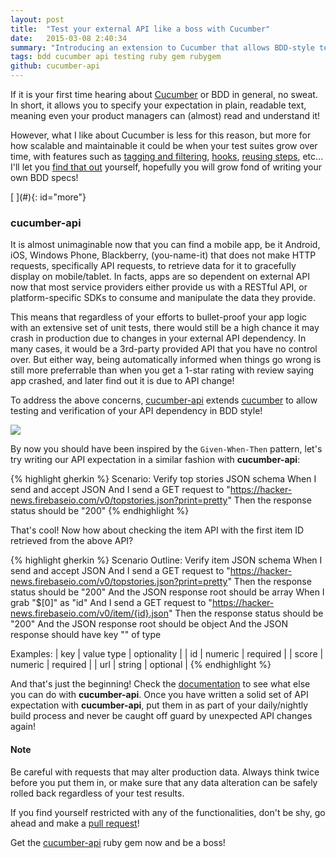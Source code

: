 ```yaml
---
layout: post
title:  "Test your external API like a boss with Cucumber"
date:   2015-03-08 2:40:34
summary: "Introducing an extension to Cucumber that allows BDD-style testing of API"
tags: bdd cucumber api testing ruby gem rubygem
github: cucumber-api
---
```


<div class="cap"></div>

If it is your first time hearing about [Cucumber](https://cukes.info/) or BDD in general, no sweat. In short, it allows you to specify your expectation in plain, readable text, meaning even your product managers can (almost) read and understand it!

However, what I like about Cucumber is less for this reason, but more for how scalable and maintainable it could be when your test suites grow over time, with features such as [tagging and filtering](https://github.com/cucumber/cucumber/wiki/Tags), [hooks](https://github.com/cucumber/cucumber/wiki/Hooks), [reusing steps](https://github.com/cucumber/cucumber/wiki/Calling-Steps-from-Step-Definitions), etc... I'll let you [find that out](https://github.com/cucumber/cucumber/wiki) yourself, hopefully you will grow fond of writing your own BDD specs!

<!--more-->[ ](#){: id="more"}

### cucumber-api

It is almost unimaginable now that you can find a mobile app, be it Android, iOS, Windows Phone, Blackberry, (you-name-it) that does not make HTTP requests, specifically API requests, to retrieve data for it to gracefully display on mobile/tablet. In facts, apps are so dependent on external API now that most service providers either provide us with a RESTful API, or platform-specific SDKs to consume and manipulate the data they provide.

This means that regardless of your efforts to bullet-proof your app logic with an extensive set of unit tests, there would still be a high chance it may crash in production due to changes in your external API dependency. In many cases, it would be a 3rd-party provided API that you have no control over. But either way, being automatically informed when things go wrong is still more preferrable than when you get a 1-star rating with review saying app crashed, and later find out it is due to API change!

To address the above concerns, [cucumber-api](https://rubygems.org/gems/cucumber-api) extends [cucumber](https://github.com/cucumber/cucumber) to allow testing and verification of your API dependency in BDD style!

<a href="https://rubygems.org/gems/cucumber-api"><img src="https://ruby-gem-downloads-badge.herokuapp.com/cucumber-api?type=total" class="center-block" /></a>

By now you should have been inspired by the `Given-When-Then` pattern, let's try writing our API expectation in a similar fashion with **cucumber-api**:

{% highlight gherkin %}
Scenario: Verify top stories JSON schema
  When I send and accept JSON
  And I send a GET request to "https://hacker-news.firebaseio.com/v0/topstories.json?print=pretty"
  Then the response status should be "200"
{% endhighlight %}

That's cool! Now how about checking the item API with the first item ID retrieved from the above API?

{% highlight gherkin %}
Scenario Outline: Verify item JSON schema
  When I send and accept JSON
  And I send a GET request to "https://hacker-news.firebaseio.com/v0/topstories.json?print=pretty"
  Then the response status should be "200"
  And the JSON response root should be array
  When I grab "$[0]" as "id"
  And I send a GET request to "https://hacker-news.firebaseio.com/v0/item/{id}.json"
  Then the response status should be "200"
  And the JSON response root should be object
  And the JSON response should have <optionality> key "<key>" of type <value type>
  
  Examples:
    | key   | value type | optionality |
    | id    | numeric    | required    |
    | score | numeric    | required    |
    | url   | string     | optional    |
{% endhighlight %}

And that's just the beginning! Check the [documentation](https://github.com/hidroh/cucumber-api) to see what else you can do with **cucumber-api**. Once you have written a solid set of API expectation with **cucumber-api**, put them in as part of your daily/nightly build process and never be caught off guard by unexpected API changes again!  

<div class="bs-callout bs-callout-warning">
  <h4>Note</h4>
  Be careful with requests that may alter production data. Always think twice before you put them in, or make sure that any data alteration can be safely rolled back regardless of your test results.
</div>

If you find yourself restricted with any of the functionalities, don't be shy, go ahead and make a [pull request](https://github.com/hidroh/cucumber-api/pulls)!

Get the [cucumber-api](https://rubygems.org/gems/cucumber-api) ruby gem now and be a boss!